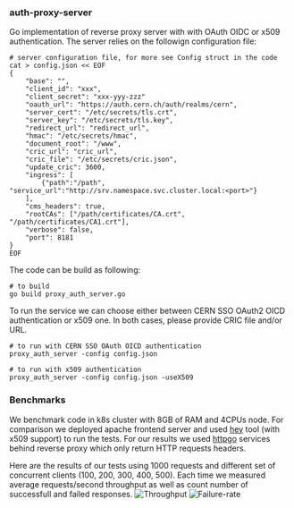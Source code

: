 ### auth-proxy-server
Go implementation of reverse proxy server with with OAuth OIDC or x509 authentication.
The server relies on the followign configuration file:
```
# server configuration file, for more see Config struct in the code
cat > config.json << EOF
{
    "base": "",
    "client_id": "xxx",
    "client_secret": "xxx-yyy-zzz"
    "oauth_url": "https://auth.cern.ch/auth/realms/cern",
    "server_cert": "/etc/secrets/tls.crt",
    "server_key": "/etc/secrets/tls.key",
    "redirect_url": "redirect_url",
    "hmac": "/etc/secrets/hmac",
    "document_root": "/www",
    "cric_url": "cric_url",
    "cric_file": "/etc/secrets/cric.json",
    "update_cric": 3600,
    "ingress": [
        {"path":"/path", "service_url":"http://srv.namespace.svc.cluster.local:<port>"}
    ],
    "cms_headers": true,
    "rootCAs": ["/path/certificates/CA.crt", "/path/certificates/CA1.crt"],
    "verbose": false,
    "port": 8181
}
EOF
```

The code can be build as following:
```
# to build
go build proxy_auth_server.go
```

To run the service we can choose either between CERN SSO OAuth2 OICD
authentication or x509 one. In both cases, please provide CRIC file and/or URL.
```
# to run with CERN SSO OAuth OICD authentication
proxy_auth_server -config config.json

# to run with x509 authentication
proxy_auth_server -config config.json -useX509
```

### Benchmarks
We benchmark code in k8s cluster with 8GB of RAM and 4CPUs node. For comparison
we deployed apache frontend server and used
[hey](https://github.com/vkuznet/hey) tool (with x509 support) to run the
tests. For our results we used [httpgo](docs/httpgo.go) services behind
reverse proxy which only return HTTP requests headers.

Here are the results of our tests using 1000 requests and different set of
concurrent clients (100, 200, 300, 400, 500). Each time we measured average
requests/second throughput as well as count number of successfull and failed
responses.
![Throughput](doc/perf-rps.png)
![Failure-rate](doc/perf-failure.png)
